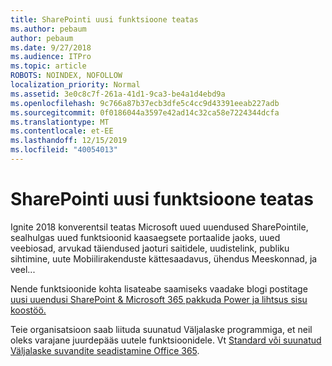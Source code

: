 ```yaml
---
title: SharePointi uusi funktsioone teatas
ms.author: pebaum
author: pebaum
ms.date: 9/27/2018
ms.audience: ITPro
ms.topic: article
ROBOTS: NOINDEX, NOFOLLOW
localization_priority: Normal
ms.assetid: 3e0c8c7f-261a-41d1-9ca3-be4a1d4ebd9a
ms.openlocfilehash: 9c766a87b37ecb3dfe5c4cc9d43391eeab227adb
ms.sourcegitcommit: 0f0186044a3597e42ad14c32ca58e7224344dcfa
ms.translationtype: MT
ms.contentlocale: et-EE
ms.lasthandoff: 12/15/2019
ms.locfileid: "40054013"
---
```

# <a name="sharepoint-new-features-announced"></a>SharePointi uusi funktsioone teatas

Ignite 2018 konverentsil teatas Microsoft uued uuendused SharePointile, sealhulgas uued funktsioonid kaasaegsete portaalide jaoks, uued veebiosad, arvukad täiendused jaoturi saitidele, uudistelink, publiku sihtimine, uute Mobiilirakenduste kättesaadavus, ühendus Meeskonnad, ja veel...
  
Nende funktsioonide kohta lisateabe saamiseks vaadake blogi postitage [uusi uuendusi SharePoint &amp; Microsoft 365 pakkuda Power ja lihtsus sisu koostöö.](https://go.microsoft.com/fwlink/?linkid=2026502)
  
Teie organisatsioon saab liituda suunatud Väljalaske programmiga, et neil oleks varajane juurdepääs uutele funktsioonidele. Vt [Standard või suunatud Väljalaske suvandite seadistamine Office 365](https://docs.microsoft.com/office365/admin/manage/release-options-in-office-365).
